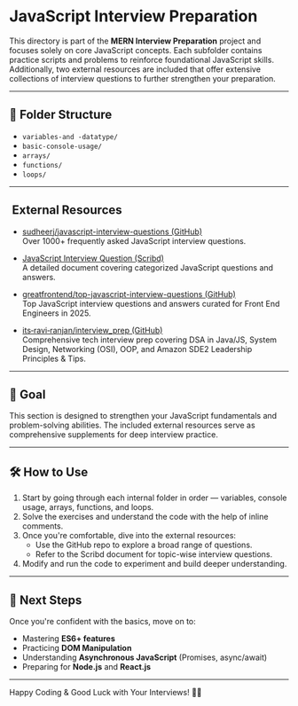 # JavaScript Interview Preparation

This directory is part of the **MERN Interview Preparation** project and focuses solely on core JavaScript concepts. Each subfolder contains practice scripts and problems to reinforce foundational JavaScript skills. Additionally, two external resources are included that offer extensive collections of interview questions to further strengthen your preparation.

---

## 📁 Folder Structure

- `variables-and -datatype/`
- `basic-console-usage/`
- `arrays/`
- `functions/`
- `loops/`

---

## ​ External Resources

- [sudheerj/javascript-interview-questions (GitHub)](https://github.com/sudheerj/javascript-interview-questions)  
  Over 1000+ frequently asked JavaScript interview questions.

- [JavaScript Interview Question (Scribd)](https://www.scribd.com/document/787888235/JavaScript-Interview-Question)  
  A detailed document covering categorized JavaScript questions and answers.

- [greatfrontend/top-javascript-interview-questions (GitHub)](https://github.com/greatfrontend/top-javascript-interview-questions)  
  Top JavaScript interview questions and answers curated for Front End Engineers in 2025.

- [its‑ravi‑ranjan/interview_prep (GitHub)](https://github.com/its-ravi-ranjan/interview_prep)  
  Comprehensive tech interview prep covering DSA in Java/JS, System Design, Networking (OSI), OOP, and Amazon SDE2 Leadership Principles & Tips.

---

## 🎯 Goal

This section is designed to strengthen your JavaScript fundamentals and problem-solving abilities. The included external resources serve as comprehensive supplements for deep interview practice.

---

## 🛠️ How to Use

1. Start by going through each internal folder in order — variables, console usage, arrays, functions, and loops.
2. Solve the exercises and understand the code with the help of inline comments.
3. Once you're comfortable, dive into the external resources:
   - Use the GitHub repo to explore a broad range of questions.
   - Refer to the Scribd document for topic-wise interview questions.
4. Modify and run the code to experiment and build deeper understanding.

---

## 🚀 Next Steps

Once you're confident with the basics, move on to:
- Mastering **ES6+ features**
- Practicing **DOM Manipulation**
- Understanding **Asynchronous JavaScript** (Promises, async/await)
- Preparing for **Node.js** and **React.js**

---

Happy Coding & Good Luck with Your Interviews! 💪🚀
